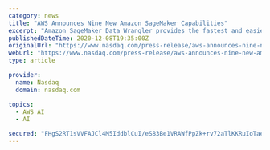 ```yaml
---
category: news
title: "AWS Announces Nine New Amazon SageMaker Capabilities"
excerpt: "Amazon SageMaker Data Wrangler provides the fastest and easiest way for developers to prepare data for machine learning Amazon SageMaker Feature Store delivers a purpose-built data store for ..."
publishedDateTime: 2020-12-08T19:35:00Z
originalUrl: "https://www.nasdaq.com/press-release/aws-announces-nine-new-amazon-sagemaker-capabilities-2020-12-08"
webUrl: "https://www.nasdaq.com/press-release/aws-announces-nine-new-amazon-sagemaker-capabilities-2020-12-08"
type: article

provider:
  name: Nasdaq
  domain: nasdaq.com

topics:
  - AWS AI
  - AI

secured: "FHgS2RT1sVVFAJCl4M5IddblCuI/eS83Be1VRAWfPpZk+rv72aTlKKRuIoTaeX8NOLzmoRXOpdFqQmCHE5yPyNMcx8ZUeZcXjJ8liRffj1mTChh1DzGo/CuEz8LHhJ2Hgx5vDppo2g/n3ngQvUuGjKySiKYX4KNRbbKMJx6QqNy7uHGxfnZgqsiz+huSKtemEPbHe5jS12ExZBr9125NWkjmLqhMEO7vm+6LugxIeAE/E0uFyuUwZfAgwgkSBMag0GVwwsuDCStRoQf1cjR09/+LlU/FwfBOytfPRSsD8KDR4W8ETNZ4AYPUwn2ejWnlESLKd+rzXtIuCGCBFE54StZZ5DiWS+aOvG7bSNoME8g=;2i0+eS65AcA9ozDjPSUABw=="
---
```


